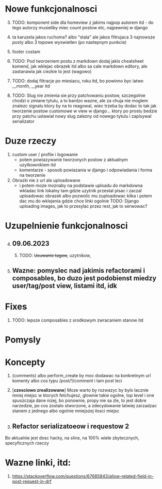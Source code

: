 # Nowe funkcjonalnosci
3. TODO: komponent side dla homeview z jakims najpop autorem itd - do tego autorzy musieliby miec count postow etc, najpewniej w django
7. ta karuzela jakos ruchoma? albo "stala" ale jakos filtrujaca 3 najnowsze posty albo 3 topowe wyswietlen (po nastepnym punkcie)

9. footer costam
14. TODO: Pod tworzeniem postu z markdown dodaj jakis cheatsheet komend, jak wklejac obrazek itd
albo sa cale markdown editory, ale zastanawia jak ciezkie to jest (wagowo)
15. TODO: dodaj filtracje po miesiacu, roku itd, bo powinno byc latwo __month, __year itd

16. TODO: Slug nie zmienia sie przy patchowaniu postow, szczegolnie chodzi o zmiane tytulu, a to bardzo wazne, ale za chuja nie moglem znalezc signalu ktory by na to reagowal, wiec trzeba by dodac to tak jak tworzenie postow customowe w view w django... ktory po prostu bedzie przy patchu ustawial nowy slug zalezny od nowego tytulu i zapisywal serializator

# Duze rzeczy
1. custom user / profile i logowanie
    - potem powiazywanie tworzonych postow z aktualnym uzytkownikiem itd
    - komentarze - sposob powiazania w django i odpowiadania i forma na tworzenie
2. Obrazki nie z url ale uploadowane
    - i potem moze moznaby na podstawie uploadu do markdowna wkladac link lokalny tam gdzie uzytnik przestal pisac i zaczal uploadowac obrazek
    albo pozwolic mu zuploadowac kilka i potem dac mu do wklejenia gdzie chce linki
    ogolnie TODO: Django uploading images, jak to przesylac przez rest, jak to serwowac?

# Uzupelnienie funkcjonalnosci


4. ## 09.06.2023
    5. TODO: ~~Usuwanie tagow~~, uzytnikow,

5. ## Wazne: pomyslec nad jakimis refactorami i composables, bo duzo jest podobienst miedzy user/tag/post view, listami itd, idk

# Fixes
1. TODO: lepsze composables z srodkowym zwracaniem stanow itd

# Pomysly

# Koncepty
1. (comments) albo perform_create by moc dodawac na konkretnym url komenty albo cos typu /post/1/comment i tam post leci

2. [**czesciowo zrealizowane**] Moze warto by rozwazyc by bylo lacznie mniej miejsc w ktorych fetchujesz, glownie takie ogolne, top level i one spuszczaja dane nizej, bo ponownie, propy nie sa zle, to jest dobre narzedzie, po cos zostalo stworzone, a zdecydowanie latwiej zarzadzac stanem z jednego albo ogolnie mniejszej ilosci miejsc


5. ## Refactor serializatoeow i requestow 2
Bo aktualnie jest dosc hacky, na sline, na 100% wiele zbytecznych, specyficznych rzeczy

# Wazne linki, itd:
1. https://stackoverflow.com/questions/67685843/allow-related-field-in-post-request-in-drf

